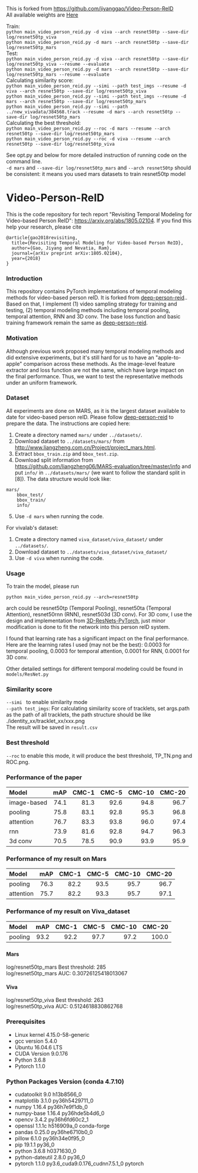This is forked from https://github.com/jiyanggao/Video-Person-ReID  
All available weights are [Here](https://drive.google.com/open?id=1kQxbbsMX5OJnNDl9sBQNrIjRkFbnc_5c)

Train:  
`python main_video_person_reid.py -d viva --arch resnet50tp --save-dir log/resnet50tp_viva`  
`python main_video_person_reid.py -d mars --arch resnet50tp --save-dir log/resnet50tp_mars`  
Test:  
`python main_video_person_reid.py -d viva --arch resnet50tp --save-dir log/resnet50tp_viva --resume --evaluate`  
`python main_video_person_reid.py -d mars --arch resnet50tp --save-dir log/resnet50tp_mars --resume --evaluate`  
Calculating similarity score:  
`python main_video_person_reid.py --simi --path test_imgs --resume -d viva --arch resnet50tp --save-dir log/resnet50tp_viva`  
`python main_video_person_reid.py --simi --path test_imgs --resume -d mars --arch resnet50tp --save-dir log/resnet50tp_mars`  
`python main_video_person_reid.py --simi --path ../new_vivadata/384568.track --resume -d mars --arch resnet50tp --save-dir log/resnet50tp_mars`   
Calculating the best threshold:  
`python main_video_person_reid.py --roc -d mars --resume --arch resnet50tp --save-dir log/resnet50tp_mars`  
`python main_video_person_reid.py --roc -d viva --resume --arch resnet50tp --save-dir log/resnet50tp_viva`  

See opt.py and below for more detailed instruction of running code on the command line.  
`-d mars` and `--save-dir log/resnet50tp_mars` and `--arch resnet50tp` should be consistent: it means you used mars datasets to train resnet50tp model  

# Video-Person-ReID

This is the code repository for tech report "Revisiting Temporal Modeling for Video-based Person ReID": https://arxiv.org/abs/1805.02104.
If you find this help your research, please cite

    @article{gao2018revisiting,
      title={Revisiting Temporal Modeling for Video-based Person ReID},
      author={Gao, Jiyang and Nevatia, Ram},
      journal={arXiv preprint arXiv:1805.02104},
      year={2018}
    }

### Introduction
This repository contains PyTorch implementations of temporal modeling methods for video-based person reID. It is forked from [deep-person-reid](https://github.com/KaiyangZhou/deep-person-reid).. Based on that, I implement (1) video sampling strategy for training and testing, (2) temporal modeling methods including temporal pooling, temporal attention, RNN and 3D conv. The base loss function and basic training framework remain the same as [deep-person-reid](https://github.com/KaiyangZhou/deep-person-reid).

### Motivation
Although previous work proposed many temporal modeling methods and did extensive experiments, but it's still hard for us to have an "apple-to-apple" comparison across these methods. As the image-level feature extractor and loss function are not the same, which have large impact on the final performance. Thus, we want to test the representative methods under an uniform framework.

### Dataset
All experiments are done on MARS, as it is the largest dataset available to date for video-based person reID. Please follow [deep-person-reid](https://github.com/KaiyangZhou/deep-person-reid) to prepare the data. The instructions are copied here: 

1. Create a directory named `mars/` under `../datasets/`.
2. Download dataset to `../datasets/mars/` from http://www.liangzheng.com.cn/Project/project_mars.html.
3. Extract `bbox_train.zip` and `bbox_test.zip`.
4. Download split information from https://github.com/liangzheng06/MARS-evaluation/tree/master/info and put `info/` in `../datasets/mars/` (we want to follow the standard split in [8]). The data structure would look like:
```
mars/
    bbox_test/
    bbox_train/
    info/
```
5. Use `-d mars` when running the code.

For vivalab's dataset:
1. Create a directory named `viva_dataset/viva_dataset/` under `../datasets/`.
2. Download dataset to `../datasets/viva_dataset/viva_dataset/` 
3. Use `-d viva` when running the code.

### Usage
To train the model, please run

    python main_video_person_reid.py --arch=resnet50tp
arch could be resnet50tp (Temporal Pooling), resnet50ta (Temporal Attention), resnet50rnn (RNN), resnet503d (3D conv). For 3D conv, I use the design and implementation from [3D-ResNets-PyTorch](https://github.com/kenshohara/3D-ResNets-PyTorch), just minor modification is done to fit the network into this person reID system.

I found that learning rate has a significant impact on the final performance. Here are the learning rates I used (may not be the best): 0.0003 for temporal pooling, 0.0003 for temporal attention, 0.0001 for RNN, 0.0001 for 3D conv.

Other detailed settings for different temporal modeling could be found in `models/ResNet.py`

### Similarity score
`--simi ` to enable similarity mode  
`--path test_imgs`: For calculating similarity score of tracklets, set args.path as the path of all tracklets, the path structure should be like ./identity_xx/tracklet_xx/xxx.png  
The result will be saved in `result.csv`

### Best threshold
`--roc` to enable this mode, it will produce the best threshold, TP_TN.png and ROC.png.

### Performance of the paper

| Model            | mAP |CMC-1 | CMC-5 | CMC-10 | CMC-20 |
| :--------------- | ----------: | ----------: | ----------: | ----------: | ----------: | 
| image-based      |   74.1  | 81.3 | 92.6 | 94.8 | 96.7 |
| pooling    |   75.8  | 83.1 | 92.8 | 95.3 | 96.8   |
| attention    |  76.7 | 83.3 | 93.8 | 96.0 | 97.4 |
| rnn    |   73.9 | 81.6 | 92.8 | 94.7 | 96.3 |
| 3d conv    |  70.5 | 78.5 | 90.9 | 93.9 | 95.9 |

### Performance of my result on Mars

| Model            | mAP |CMC-1 | CMC-5 | CMC-10 | CMC-20 |
| :--------------- | ----------: | ----------: | ----------: | ----------: | ----------: | 
| pooling    |   76.3  | 82.2 | 93.5 | 95.7 | 96.7   |
| attention    |  75.7 | 82.2 | 93.3 | 95.7 | 97.1 |

### Performance of my result on Viva_dataset

| Model            | mAP |CMC-1 | CMC-5 | CMC-10 | CMC-20 |
| :--------------- | ----------: | ----------: | ----------: | ----------: | ----------: | 
| pooling    |   93.2  | 92.2 | 97.7 | 97.2 | 100.0  |

###
#### Mars  
log/resnet50tp_mars Best threshold: 285  
log/resnet50tp_mars AUC: 0.30726125418013067  
#### Viva  
log/resnet50tp_viva Best threshold: 263  
log/resnet50tp_viva AUC: 0.5124618830862768  

### Prerequisites
* Linux kernel 4.15.0-58-generic
* gcc version 5.4.0
* Ubuntu 16.04.6 LTS
* CUDA Version 9.0.176
* Python 3.6.8
* Pytorch 1.1.0

### Python Packages Version (conda 4.7.10)
* cudatoolkit               9.0                  h13b8566_0  
* matplotlib                3.1.0            py36h5429711_0  
* numpy                     1.16.4           py36h7e9f1db_0  
* numpy-base                1.16.4           py36hde5b4d6_0  
* opencv                    3.4.2            py36h6fd60c2_1  
* openssl                   1.1.1c               h516909a_0    conda-forge
* pandas                    0.25.0           py36he6710b0_0  
* pillow                    6.1.0            py36h34e0f95_0  
* pip                       19.1.1                   py36_0  
* python                    3.6.8                h0371630_0  
* python-dateutil           2.8.0                    py36_0  
* pytorch                   1.1.0           py3.6_cuda9.0.176_cudnn7.5.1_0    pytorch